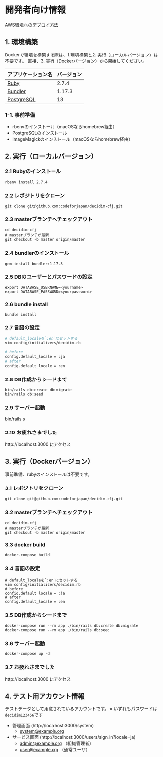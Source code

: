 # 開発者向け情報

[AWS環境へのデプロイ方法](DEPLOYMENT.md)
## 1. 環境構築
Dockerで環境を構築する際は、1.環境構築と2. 実行（ローカルバージョン）は不要です。
直接、3. 実行（Dockerバージョン）から開始してください。

| アプリケーション名 | バージョン |
| ------- | ------- |
|[Ruby](https://www.ruby-lang.org/ja/)|2.7.4|
|[Bundler](https://bundler.io/)|1.17.3 |
|[PostgreSQL](https://www.postgresql.org/)|13 |

### 1-1. 事前準備
- rbenvのインストール（macOSならhomebrew経由）
- PostgreSQLのインストール
- ImageMagickのインストール（macOSならhomebrew経由）

## 2. 実行（ローカルバージョン）
### 2.1 Rubyのインストール
```
rbenv install 2.7.4
```
### 2.2 レポジトリをクローン
```
git clone git@github.com:codeforjapan/decidim-cfj.git

```
### 2.3 masterブランチへチェックアウト
```
cd decidim-cfj
# masterブランチが最新
git checkout -b master origin/master
```
### 2.4 bundlerのインストール
```
gem install bundler:1.17.3
```

### 2.5 DBのユーザーとパスワードの設定
```
export DATABASE_USERNAME=<yourname>
export DATABASE_PASSWORD=<yourpassword>
```

### 2.6 bundle install
```
bundle install
```
### 2.7 言語の設定
```bash
# default_localeを`:en`にセットする
vim config/initializers/decidim.rb

# before
config.default_locale = :ja
# after
config.default_locale = :en
```
### 2.8 DB作成からシードまで
```
bin/rails db:create db:migrate
bin/rails db:seed
```
### 2.9 サーバー起動
bin/rails s

### 2.10 お疲れさまでした
http://localhost:3000 にアクセス

## 3. 実行（Dockerバージョン）
事前準備、rubyのインストールは不要です。

### 3.1 レポジトリをクローン
```
git clone git@github.com:codeforjapan/decidim-cfj.git

```
### 3.2 masterブランチへチェックアウト
```
cd decidim-cfj
# masterブランチが最新
git checkout -b master origin/master
```

### 3.3 docker build
```
docker-compose build
```

### 3.4 言語の設定
```
# default_localeを`:en`にセットする
vim config/initializers/decidim.rb
# before
config.default_locale = :ja
# after
config.default_locale = :en
```

### 3.5 DB作成からシードまで
```
docker-compose run --rm app ./bin/rails db:create db:migrate
docker-compose run --rm app ./bin/rails db:seed
```

### 3.6 サーバー起動
```
docker-compose up -d
```
### 3.7 お疲れさまでした
http://localhost:3000 にアクセス

## 4. テスト用アカウント情報

テストデータとして用意されているアカウントです。
※ いずれもパスワードは`decidim123456`です

* 管理画面 (http://localhost:3000/system)
  * system@example.org
* サービス画面 (http://localhost:3000/users/sign_in?locale=ja)
  * admin@example.org （組織管理者）
  * user@example.org （通常ユーザ）
